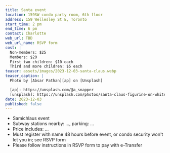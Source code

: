 ```yaml
---
title: Santa event
location: 159SW condo party room, 6th floor
address: 159 Wellesley St E, Toronto
start_time: 2 pm
end_time: 6 pm
contact: Charlotte
web_url: TBD
web_url_name: RSVP form
cost: |
  Non-members: $25
  Members: $20
  First two children: $10 each
  Third and more children: $5 each
teaser: assets/images/2023-12-03-santa-claus.webp
teaser_caption: |
  Photo by [Absar Pathan][ap] on [Unsplash]

  [ap]: https://unsplash.com/@a_snapper
  [unsplash]: https://unsplash.com/photos/santa-claus-figurine-on-white-table-TMBgfFYZaUM
date: 2023-12-03
published: false
---
```


- Samichlaus event
- Subway stations nearby: ..., parking: ...
- Price includes: ...
- Must register with name 48 hours before event, or condo security won't let
  you in; see RSVP form
- Please follow instructions in RSVP form to pay with e-Transfer
